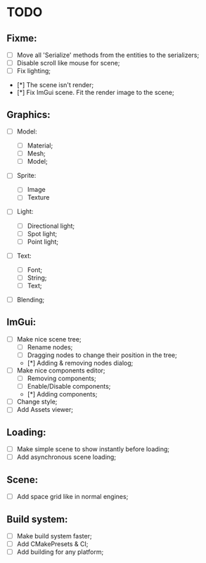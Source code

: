 # TODO

## Fixme:

- [ ] Move all 'Serialize' methods from the entities to the serializers;
- [ ] Disable scroll like mouse for scene;
- [ ] Fix lighting;
- [*] The scene isn't render;
- [*] Fix ImGui scene. Fit the render image to the scene;

## Graphics:

- [ ] Model:
  - [ ] Material;
  - [ ] Mesh;
  - [ ] Model;
- [ ] Sprite:
  - [ ] Image
  - [ ] Texture
- [ ] Light:
  - [ ] Directional light;
  - [ ] Spot light;
  - [ ] Point light;
- [ ] Text:
  - [ ] Font;
  - [ ] String;
  - [ ] Text;
- [ ] Blending;


## ImGui:

- [ ] Make nice scene tree;
  - [ ] Rename nodes;
  - [ ] Dragging nodes to change their position in the tree;
  - [*] Adding & removing nodes dialog;
- [ ] Make nice components editor;
  - [ ] Removing components;
  - [ ] Enable/Disable components;
  - [*] Adding components;
- [ ] Change style;
- [ ] Add Assets viewer;

## Loading:

- [ ] Make simple scene to show instantly before loading;
- [ ] Add asynchronous scene loading;

## Scene:

- [ ] Add space grid like in normal engines;

## Build system:

- [ ] Make build system faster;
- [ ] Add CMakePresets & CI;
- [ ] Add building for any platform;
